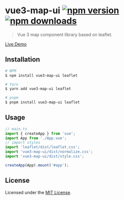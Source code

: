 # vue3-map-ui [![npm version](https://img.shields.io/npm/v/vue3-map-ui.svg)](https://npmjs.org/package/vue3-map-ui) [![npm downloads](https://img.shields.io/npm/dm/vue3-map-ui.svg)](https://npmjs.org/package/vue3-map-ui)

> Vue 3 map component library based on leaflet.

[Live Demo](https://nikolaynau.github.io/vue3-map-ui-docs/)

## Installation

```bash
# NPM
$ npm install vue3-map-ui leaflet

# Yarn
$ yarn add vue3-map-ui leaflet

# pnpm
$ pnpm install vue3-map-ui leaflet
```

## Usage

```ts
// main.ts
import { createApp } from 'vue';
import App from './App.vue';
// import styles
import 'leaflet/dist/leaflet.css';
import 'vue3-map-ui/dist/normalize.css';
import 'vue3-map-ui/dist/style.css';

createApp(App).mount('#app');
```

## License

Licensed under the [MIT License](./LICENSE).
